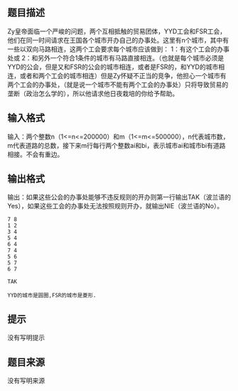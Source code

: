


## 题目描述
Zy皇帝面临一个严峻的问题，两个互相抵触的贸易团体，YYD工会和FSR工会，他们在同一时间请求在王国各个城市开办自己的办事处。这里有n个城市，其中有一些以双向马路相连，这两个工会要求每个城市应该做到： 1：有这个工会的办事处或 2：和另外一个符合1条件的城市有马路直接相连。（也就是每个城市必须是YYD的公会，但是又和FSR的公会的城市相连，或者是FSR的，和YYD的城市相连，或者和两个工会的城市相连）但是Zy怀疑不正当的竞争，他担心一个城市有两个工会的办事处，（就是说一个城市不能有两个工会的办事处）只将导致贸易的垄断（政治怎么学的），所以他请求他日夜栽培的你给予帮助。
## 输入格式
输入：两个整数n（1<=n<=200000）和m（1<=m<=500000），n代表城市数，m代表道路的总数，接下来m行每行两个整数ai和bi，表示城市ai和城市bi有道路相接。不会有重边。
## 输出格式
输出：如果这些公会的办事处能够不违反规则的开办则第一行输出TAK（波兰语的Yes），如果这些工会的办事处无法按照规则开办，就输出NIE（波兰语的No）。

```input1
7 8
1 2
3 4
5 4
6 4
7 4
5 6
5 7
6 7

```
```output1
TAK
 
YYD的城市是圆圈,FSR的城市是菱形. 
```

## 提示
没有写明提示
## 题目来源
没有写明来源


